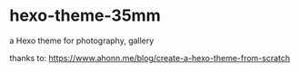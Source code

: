 # hexo-theme-35mm
a Hexo theme for photography, gallery

thanks to: https://www.ahonn.me/blog/create-a-hexo-theme-from-scratch
